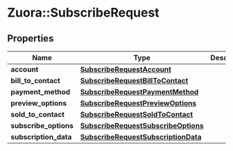 # Zuora::SubscribeRequest

## Properties
Name | Type | Description | Notes
------------ | ------------- | ------------- | -------------
**account** | [**SubscribeRequestAccount**](SubscribeRequestAccount.md) |  | 
**bill_to_contact** | [**SubscribeRequestBillToContact**](SubscribeRequestBillToContact.md) |  | [optional] 
**payment_method** | [**SubscribeRequestPaymentMethod**](SubscribeRequestPaymentMethod.md) |  | [optional] 
**preview_options** | [**SubscribeRequestPreviewOptions**](SubscribeRequestPreviewOptions.md) |  | [optional] 
**sold_to_contact** | [**SubscribeRequestSoldToContact**](SubscribeRequestSoldToContact.md) |  | [optional] 
**subscribe_options** | [**SubscribeRequestSubscribeOptions**](SubscribeRequestSubscribeOptions.md) |  | [optional] 
**subscription_data** | [**SubscribeRequestSubscriptionData**](SubscribeRequestSubscriptionData.md) |  | 


